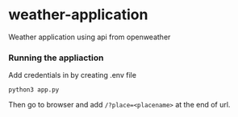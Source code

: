 # weather-application
Weather application using api from openweather

### Running the appliaction

Add credentials in by creating .env file<br/>
```shell
python3 app.py
```
Then go to browser and add ```/?place=<placename>``` at the end of url.